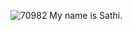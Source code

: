 
 
![70982](https://github.com/Sathiadak/Project/assets/141050291/f6788f22-2a06-483e-b46e-b462d1156522)
My name is Sathi.
